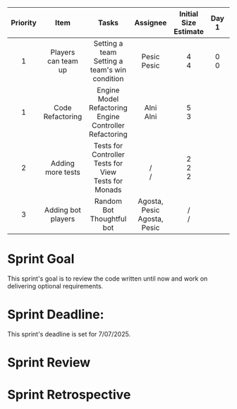 
| Priority |        Item         |                            Tasks                             |            Assignee             | Initial Size Estimate |  Day 1  | Day 2 | Day 3 | Day 4 | Day 5 | Day 6 | Day 7 |
|:--------:|:-------------------:|:------------------------------------------------------------:|:-------------------------------:|:---------------------:|:-------:|:-----:|:-----:|:-----:|:-----:|:-----:|:-----:|
|    1     | Players can team up |      Setting a team<br/>Setting a team's win condition       |         Pesic<br/>Pesic         |        4<br/>4        | 0<br/>0 |       |       |       |       |       |       |
|    1     |  Code Refactoring   |  Engine Model Refactoring<br/>Engine Controller Refactoring  |          Alni<br/>Alni          |        5<br/>3        |         |       |       |       |       |       |       |
|    2     |  Adding more tests  | Tests for Controller<br/>Tests for View<br/>Tests for Monads |          <br/>/<br/>/           |     2<br/>2<br/>2     |         |       |       |       |       |       |       |
|    3     | Adding bot players  |                Random Bot<br/>Thoughtful bot                 | Agosta, Pesic<br/>Agosta, Pesic |        /<br/>/        |         |       |       |       |       |       |       |

# Sprint Goal
This sprint's goal is to review the code written until now and work on delivering optional requirements. 

# Sprint Deadline:
This sprint's deadline is set for 7/07/2025.

# Sprint Review

# Sprint Retrospective
